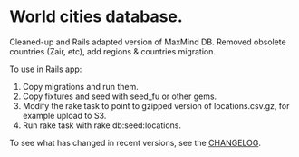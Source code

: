 World cities database.
===========================

Cleaned-up and Rails adapted version of MaxMind DB.
Removed obsolete countries (Zair, etc), add regions & countries migration.

To use in Rails app:

1. Copy migrations and run them.
2. Copy fixtures and seed with seed_fu or other gems.
3. Modify the rake task to point to gzipped version of locations.csv.gz, for example upload to S3.
4. Run rake task with rake db:seed:locations.

To see what has changed in recent versions, see the [CHANGELOG](https://github.com/evrone/worldcities/blob/master/CHANGELOG.md).
